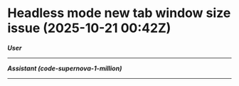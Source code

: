 <!-- Generated by SpecStory -->

<!-- cursor Session 67059e26-c78a-4f3e-99dd-dc3891e6b0d9 (2025-10-21 00:42Z) -->

# Headless mode new tab window size issue (2025-10-21 00:42Z)

_**User**_



---

_**Assistant (code-supernova-1-million)**_



---

